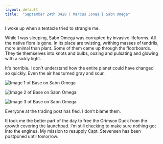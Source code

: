 ```yaml
---
layout: default
title:  "September 24th 3420 | Marcus Jones | Sabn Omega"
---
```


<p>I woke up when a tentacle tried to strangle me.</p>

<p>While I was sleeping, Sabn Omega was corrupted by invasive lifeforms. All the native flora is gone. In its place are twisting, writhing masses of tendrils, more animal than plant. Some of them came up through the floorboards. They tie themselves into knots and bulbs, oozing and pulsating and glowing with a sickly light.</p>

<p>It's horrible. I don't understand how the entire planet could have changed so quickly. Even the air has turned gray and sour.</p>

![Image 1 of Base on Sabn Omega](https://nms-seventh-fleet.github.io/images/jones_3420-9-24_001.png)

![Image 2 of Base on Sabn Omega](https://nms-seventh-fleet.github.io/images/jones_3420-9-24_002.png)

![Image 3 of Base on Sabn Omega](https://nms-seventh-fleet.github.io/images/jones_3420-9-24_003.png)

<p>Everyone at the trading post has fled. I don't blame them.</p>

<p>It took me the better part of the day to free the Crimson Duck from the growth covering the launchpad. I'm still checking to make sure nothing got into the engines. My mission to resupply Capt. Stevensen has been postponed until tomorrow.</p>

<!--more-->



